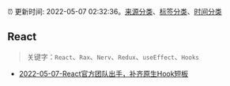 :alarm_clock: 更新时间: 2022-05-07 02:32:36。[来源分类](../README.md)、[标签分类](../TAGS.md)、[时间分类](../TIMELINE.md)

## React


> 关键字：`React`、`Rax`、`Nerv`、`Redux`、`useEffect`、`Hooks`



- [2022-05-07-React官方团队出手，补齐原生Hook短板](https://toutiao.io/k/jvxjgvd) 